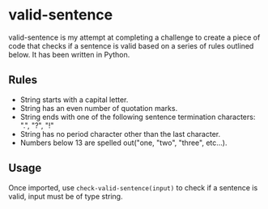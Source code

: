 # valid-sentence
valid-sentence is my attempt at completing a challenge to create a piece of code that checks if a sentence
is valid based on a series of rules outlined below. It has been written in Python.
## Rules
- String starts with a capital letter.
- String has an even number of quotation marks.
- String ends with one of the following sentence termination characters: ".", "?", "!"
- String has no period character other than the last character.
- Numbers below 13 are spelled out("one, "two", "three", etc...).
## Usage
Once imported, use `check-valid-sentence(input)` to check if a sentence is valid, input must be of
type string.